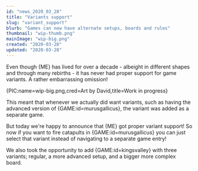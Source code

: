 ```yaml
---
id: "news_2020_03_28"
title: "Variants support"
slug: "variant_support"
blurb: "Games can now have alternate setups, boards and rules"
thumbnail: "wip-thumb.png"
mainImage: "wip-big.png"
created: "2020-03-28"
updated: "2020-03-28"
---
```


Even though {ME} has lived for over a decade - albeight in different shapes and through many rebirths - it has never had proper support for game variants. A rather embarrassing omission!

{PIC:name=wip-big.png,cred=Art by David,title=Work in progress}

This meant that whenever we actually did want variants, such as having the advanced version of {GAME:id=murusgallicus}, the variant was added as a separate game.

But today we're happy to announce that {ME} got proper variant support! So now if you want to fire catapults in {GAME:id=murusgallicus} you can just select that variant instead of navigating to a separate game entry!

We also took the opportunity to add {GAME:id=kingsvalley} with three variants; regular, a more advanced setup, and a bigger more complex board.
